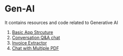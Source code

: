 # Gen-AI
It contains resources and code related to Generative AI

1) [Basic App Strcuture](basicApp)
2) [Conversation Q&A chat](qachat.py)
3) [Invoice Extractor](invoice_extractor.py)
4) [Chat with Multiple PDF](chatWithPdf.py)
